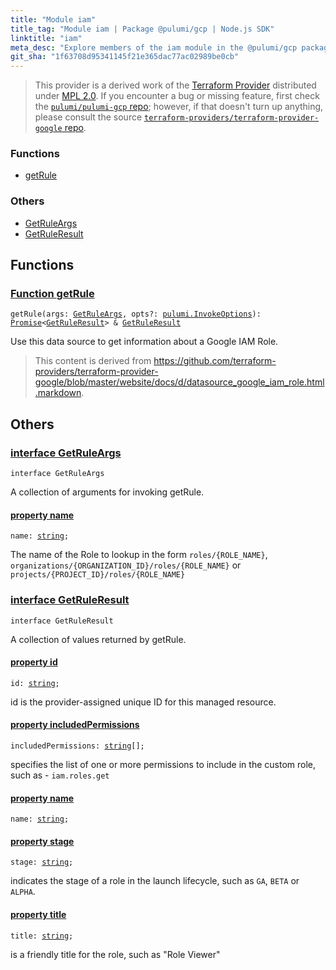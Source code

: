```yaml
---
title: "Module iam"
title_tag: "Module iam | Package @pulumi/gcp | Node.js SDK"
linktitle: "iam"
meta_desc: "Explore members of the iam module in the @pulumi/gcp package."
git_sha: "1f63708d95341145f21e365dac77ac02989be0cb"
---
```


<!-- WARNING: this page was generated by a tool. Do not edit it by hand. -->
<!-- To change it, please see https://github.com/pulumi/docs/tree/master/tools/tscdocgen. -->


> This provider is a derived work of the [Terraform Provider](https://github.com/terraform-providers/terraform-provider-google)
> distributed under [MPL 2.0](https://www.mozilla.org/en-US/MPL/2.0/). If you encounter a bug or missing feature,
> first check the [`pulumi/pulumi-gcp` repo](https://github.com/pulumi/pulumi-gcp/issues); however, if that doesn't turn up anything,
> please consult the source [`terraform-providers/terraform-provider-google` repo](https://github.com/terraform-providers/terraform-provider-google/issues).






<h3>Functions</h3>
<ul class="api">
    <li><a href="#getRule"><span class="symbol function"></span>getRule</a></li>
</ul>

<h3>Others</h3>
<ul class="api">
    <li><a href="#GetRuleArgs"><span class="symbol api"></span>GetRuleArgs</a></li>
    <li><a href="#GetRuleResult"><span class="symbol api"></span>GetRuleResult</a></li>
</ul>



<h2 id="functions">Functions</h2>
<h3 class="pdoc-module-header" id="getRule" data-link-title="getRule">
    <a href="https://github.com/pulumi/pulumi-gcp/blob/{{< param git_sha >}}/sdk/nodejs/iam/getRule.ts#L12">
        Function <strong>getRule</strong>
    </a>
</h3>


<pre class="highlight"><code><span class='kd'></span>getRule(args: <a href='#GetRuleArgs'>GetRuleArgs</a>, opts?: <a href='/docs/reference/pkg/nodejs/pulumi/pulumi/#InvokeOptions'>pulumi.InvokeOptions</a>): <a href='https://developer.mozilla.org/en-US/docs/Web/JavaScript/Reference/Global_Objects/Promise'>Promise</a>&lt;<a href='#GetRuleResult'>GetRuleResult</a>&gt; &amp; <a href='#GetRuleResult'>GetRuleResult</a></code></pre>


Use this data source to get information about a Google IAM Role.

> This content is derived from https://github.com/terraform-providers/terraform-provider-google/blob/master/website/docs/d/datasource_google_iam_role.html.markdown.


<h2 id="apis">Others</h2>
<h3 class="pdoc-module-header" id="GetRuleArgs" data-link-title="GetRuleArgs">
    <a href="https://github.com/pulumi/pulumi-gcp/blob/{{< param git_sha >}}/sdk/nodejs/iam/getRule.ts#L30">
        interface <strong>GetRuleArgs</strong>
    </a>
</h3>

<pre class="highlight"><code><span class='kr'>interface</span> <span class='nx'>GetRuleArgs</span></code></pre>

A collection of arguments for invoking getRule.

<h4 class="pdoc-member-header" id="GetRuleArgs-name">
<a class="pdoc-child-name" href="https://github.com/pulumi/pulumi-gcp/blob/{{< param git_sha >}}/sdk/nodejs/iam/getRule.ts#L34">property <b>name</b></a>
</h4>

<pre class="highlight"><code><span class='kd'></span>name: <span class='kd'><a href='https://developer.mozilla.org/en-US/docs/Web/JavaScript/Reference/Global_Objects/String'>string</a></span>;</code></pre>

The name of the Role to lookup in the form `roles/{ROLE_NAME}`, `organizations/{ORGANIZATION_ID}/roles/{ROLE_NAME}` or `projects/{PROJECT_ID}/roles/{ROLE_NAME}`

<h3 class="pdoc-module-header" id="GetRuleResult" data-link-title="GetRuleResult">
    <a href="https://github.com/pulumi/pulumi-gcp/blob/{{< param git_sha >}}/sdk/nodejs/iam/getRule.ts#L40">
        interface <strong>GetRuleResult</strong>
    </a>
</h3>

<pre class="highlight"><code><span class='kr'>interface</span> <span class='nx'>GetRuleResult</span></code></pre>

A collection of values returned by getRule.

<h4 class="pdoc-member-header" id="GetRuleResult-id">
<a class="pdoc-child-name" href="https://github.com/pulumi/pulumi-gcp/blob/{{< param git_sha >}}/sdk/nodejs/iam/getRule.ts#L57">property <b>id</b></a>
</h4>

<pre class="highlight"><code><span class='kd'></span>id: <span class='kd'><a href='https://developer.mozilla.org/en-US/docs/Web/JavaScript/Reference/Global_Objects/String'>string</a></span>;</code></pre>

id is the provider-assigned unique ID for this managed resource.

<h4 class="pdoc-member-header" id="GetRuleResult-includedPermissions">
<a class="pdoc-child-name" href="https://github.com/pulumi/pulumi-gcp/blob/{{< param git_sha >}}/sdk/nodejs/iam/getRule.ts#L44">property <b>includedPermissions</b></a>
</h4>

<pre class="highlight"><code><span class='kd'></span>includedPermissions: <span class='kd'><a href='https://developer.mozilla.org/en-US/docs/Web/JavaScript/Reference/Global_Objects/String'>string</a></span>[];</code></pre>

specifies the list of one or more permissions to include in the custom role, such as - `iam.roles.get`

<h4 class="pdoc-member-header" id="GetRuleResult-name">
<a class="pdoc-child-name" href="https://github.com/pulumi/pulumi-gcp/blob/{{< param git_sha >}}/sdk/nodejs/iam/getRule.ts#L45">property <b>name</b></a>
</h4>

<pre class="highlight"><code><span class='kd'></span>name: <span class='kd'><a href='https://developer.mozilla.org/en-US/docs/Web/JavaScript/Reference/Global_Objects/String'>string</a></span>;</code></pre>
<h4 class="pdoc-member-header" id="GetRuleResult-stage">
<a class="pdoc-child-name" href="https://github.com/pulumi/pulumi-gcp/blob/{{< param git_sha >}}/sdk/nodejs/iam/getRule.ts#L49">property <b>stage</b></a>
</h4>

<pre class="highlight"><code><span class='kd'></span>stage: <span class='kd'><a href='https://developer.mozilla.org/en-US/docs/Web/JavaScript/Reference/Global_Objects/String'>string</a></span>;</code></pre>

indicates the stage of a role in the launch lifecycle, such as `GA`, `BETA` or `ALPHA`.

<h4 class="pdoc-member-header" id="GetRuleResult-title">
<a class="pdoc-child-name" href="https://github.com/pulumi/pulumi-gcp/blob/{{< param git_sha >}}/sdk/nodejs/iam/getRule.ts#L53">property <b>title</b></a>
</h4>

<pre class="highlight"><code><span class='kd'></span>title: <span class='kd'><a href='https://developer.mozilla.org/en-US/docs/Web/JavaScript/Reference/Global_Objects/String'>string</a></span>;</code></pre>

is a friendly title for the role, such as "Role Viewer"

